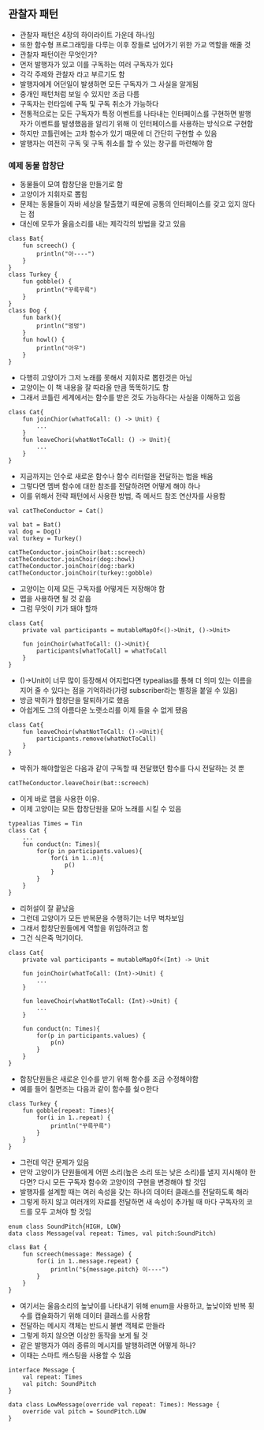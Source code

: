 ## 관찰자 패턴
- 관찰자 패턴은 4장의 하이라이트 가운데 하나임
- 또한 함수형 프로그래밍을 다루는 이후 장들로 넘어가기 위한 가교 역할을 해줄 것
- 관찰자 패턴이란 무엇인가?
- 먼저 발행자가 있고 이를 구독하는 여러 구독자가 있다
- 각각 주제와 관찰자 라고 부르기도 함
- 발행자에게 어던일이 발생하면 모든 구독자가 그 사실을 알게됨
- 중개인 패턴처럼 보일 수 있지만 조금 다름
- 구독자는 런타임에 구독 및 구독 취소가 가능하다
- 전통적으로는 모든 구독자가 특정 이벤트를 나타내는 인터페이스를 구현하면 발행자가 이벤트를 발생했음을 알리기 위해 이 인터페이스를 사용하는 방식으로 구현함
- 하지만 코틀린에는 고차 함수가 있기 때문에 더 간단히 구현할 수 있음
- 발행자는 여전히 구독 및 구독 취소를 할 수 있는 창구를 마련해야 함


### 예제 동물 합창단
- 동물들이 모여 합창단을 만들기로 함
- 고양이가 지휘자로 뽑힘
- 문제는 동물들이 자바 세상을 탈출했기 때문에 공통의 인터페이스를 갖고 있지 않다는 점
- 대신에 모두가 울음소리를 내는 제각각의 방법을 갖고 있음
```
class Bat{
    fun screech() {
        println("아----")
    }
}
class Turkey {
    fun gobble() {
        println("꾸륵꾸륵")
    }
}
class Dog {
    fun bark(){
        println("멍멍")
    }
    fun howl() {
        println("아우")
    }
}
```
- 다행히 고양이가 그저 노래를 못해서 지휘자로 뽑힌것은 아님
- 고양이는 이 책 내용을 잘 따라올 만큼 똑똑하기도 함
- 그래서 코틀린 세계에서는 함수를 받은 것도 가능하다는 사실을 이해하고 있음
```
class Cat{
    fun joinChior(whatToCall: () -> Unit) {
        ...
    }
    fun leaveChori(whatNotToCall: () -> Unit){
        ...
    }
}
```
- 지금까지는 인수로 새로운 함수나 함수 리터럴을 전달하는 법을 배움
- 그렇다면 멤버 함수에 대한 참조를 전달하려면 어떻게 해야 하나
- 이를 위해서 전략 패턴에서 사용한 방법, 즉 메서드 참조 연산자를 사용함
```
val catTheConductor = Cat()

val bat = Bat()
val dog = Dog()
val turkey = Turkey()

catTheConductor.joinChoir(bat::screech)
catTheConductor.joinChoir(dog::howl)
catTheConductor.joinChoir(dog::bark)
catTheConductor.joinChoir(turkey::gobble)
```
- 고양이는 이제 모든 구독자를 어떻게든 저장해야 함
- 맵을 사용하면 될 것 같음
- 그럼 무엇이 키가 돼야 할까

```
class Cat{
    private val participants = mutableMapOf<()->Unit, ()->Unit>

    fun joinChoir(whatToCall: ()->Unit){
        participants[whatToCall] = whatToCall
    }
}
```
- ()->Unit이 너무 많이 등장해서 어지럽다면 typealias를 통해 더 의미 있는 이름을 지어 줄 수 있다는 점을 기억하라(가령 subscriber라는 별칭을 붙일 수 있음)
- 방금 박쥐가 합창단을 탈퇴하기로 했음
- 아쉽게도 그의 아름다운 노랫소리를 이제 들을 수 없게 됐음

```
class Cat{
    fun leaveChoir(whatNotToCall: ()->Unit){
        participants.remove(whatNotToCall)
    }
}
```
- 박쥐가 해야할일은 다음과 같이 구독할 때 전달했던 함수를 다시 전달하는 것 뿐
```
catTheConductor.leaveChoir(bat::screech)
```
- 이게 바로 맵을 사용한 이유.
- 이제 고양이는 모든 합창단원을 모아 노래를 시킬 수 있음
```
typealias Times = Tin
class Cat {
    ...
    fun conduct(n: Times){
        for(p in participants.values){
            for(i in 1..n){
                p()
            }
        }
    }
}
```
- 리허설이 잘 끝났음
- 그런데 고양이가 모든 반복문을 수행하기는 너무 벅차보임
- 그래서 합창단원들에게 역할을 위임하려고 함
- 그건 식은죽 먹기이다.
```
class Cat{
    private val participants = mutableMapOf<(Int) -> Unit

    fun joinChoir(whatToCall: (Int)->Unit) {
        ...
    }

    fun leaveChoir(whatNotToCall: (Int)->Unit) {
        ...
    }

    fun conduct(n: Times){
        for(p in participants.values) {
            p(n)
        }
    }
}
```
- 합창단원들은 새로운 인수를 받기 위해 함수를 조금 수정해야함
- 예를 들어 칠면조는 다음과 같이 함수를 쉊ㅇ한다
```
class Turkey {
    fun gobble(repeat: Times){
        for(i in 1..repeat) {
            println("꾸륵꾸륵")
        }
    }
}
```
- 그런데 약간 문제가 있음
- 만약 고양이가 단원들에게 어떤 소리(높은 소리 또는 낮은 소리)를 낼지 지시해야 한다면? 다시 모든 구독자 함수와 고양이의 구현을 변경해야 할 것임
- 발행자를 설계할 때는 여러 속성을 갖는 하나의 데이터 클래스를 전달하도록 해라
- 그렇게 하지 않고 여러개의 자료를 전달하면 새 속성이 추가될 때 마다 구독자의 코드를 모두 고쳐야 할 것임
```
enum class SoundPitch{HIGH, LOW}
data class Message(val repeat: Times, val pitch:SoundPitch)

class Bat {
    fun screech(message: Message) {
        for(i in 1..message.repeat) {
            println("${message.pitch} 이----")
        }
    }
}
```
- 여기서는 울음소리의 높낮이를 나타내기 위해 enum을 사용하고, 높낮이와 반복 횟수를 캡슐화하기 위해 데이터 클래스를 사용함
- 전달하는 메시지 객체는 반드시 불변 객체로 만들라
- 그렇게 하지 않으면 이상한 동작을 보게 될 것
- 같은 발행자가 여러 종류의 메시지를 발행하려면 어떻게 하나?
- 이때는 스마트 캐스팅을 사용할 수 있음
```
interface Message {
    val repeat: Times
    val pitch: SoundPitch
}

data class LowMessage(override val repeat: Times): Message {
    override val pitch = SoundPitch.LOW
}
```